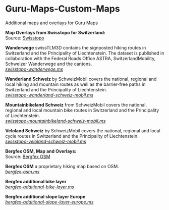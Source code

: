 # Guru-Maps-Custom-Maps
Additional maps and overlays for Guru Maps

**Map Overlays from Swisstopo for Switzerland:**  
Source: [Swisstopo](https://s.geo.admin.ch/vlg9fcsjhqdn)

**Wanderwege** swissTLM3D contains the signposted hiking routes in Switzerland and the Principality of Liechtenstein. The dataset is published in collaboration with the Federal Roads Office ASTRA, SwitzerlandMobility, Schweizer Wanderwege and the cantons.  
[_swisstopo-wanderwege.ms_](/swisstopo-wanderwege.ms)  

**Wanderland Schweiz** by SchweizMobil covers the national, regional and local hiking and mountain routes as well as the barrier-free paths in Switzerland and the Principality of Liechtenstein.  
[_swisstopo-wanderland-schweiz-mobil.ms_](/swisstopo-wanderland-schweiz-mobil.ms)  

**Mountainbikeland Schweiz** from SchweizMobil covers the national, regional and local mountain bike routes in Switzerland and the Principality of Liechtenstein.  
[_swisstopo-mountainbikeland-schweiz-mobil.ms_](/swisstopo-mountainbikeland-schweiz-mobil.ms)  

**Veloland Schweiz** by SchweizMobil covers the national, regional and local cycle routes in Switzerland and the Principality of Liechtenstein.  
[_swisstopo-veloland-schweiz-mobil.ms_](/swisstopo-veloland-schweiz-mobil.ms)  

**Bergfex OSM, Map and Overlays:**  
Source: [Bergfex OSM](https://tiles.bergfex.at/)

**Bergfex OSM** a proprietary hiking map based on OSM.  
[_bergfex-osm.ms_](/bergfex-osm.ms)

**Bergfex additional bike layer**  
[_bergfex-additional-bike-layer.ms_](/bergfex-additional-bike-layer.ms)  

**Bergfex additional slope layer Europe**   
[_bergfex-additional-slope-layer-europe.ms_](/bergfex-additional-slope-layer-europe.ms)  